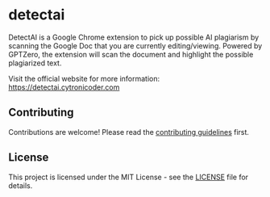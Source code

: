 # detectai

DetectAI is a Google Chrome extension to pick up possible AI plagiarism by scanning the Google Doc that you are currently editing/viewing. Powered by GPTZero, the extension will scan the document and highlight the possible plagiarized text.

Visit the official website for more information: <https://detectai.cytronicoder.com>

## Contributing

Contributions are welcome! Please read the [contributing guidelines](CONTRIBUTING.md) first.

## License

This project is licensed under the MIT License - see the [LICENSE](LICENSE) file for details.
